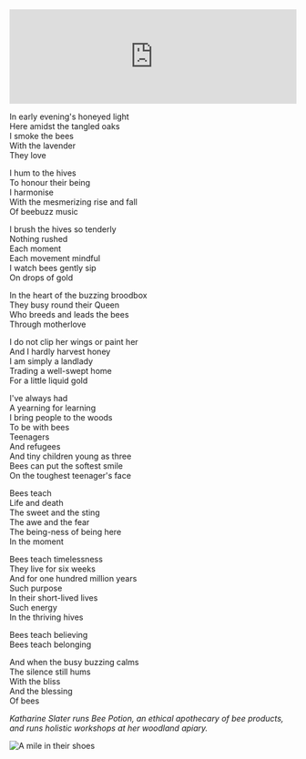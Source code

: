 <iframe width="100%" height="166" scrolling="no" frameborder="no" allow="autoplay" src="https://w.soundcloud.com/player/?url=https%3A//api.soundcloud.com/tracks/675593294&color=%23ff5500&auto_play=false&hide_related=true&show_comments=false&show_user=false&show_reposts=false&show_teaser=false"></iframe>

In early evening's honeyed light<br/>
Here amidst the tangled oaks<br/>
I smoke the bees<br/>
With the lavender<br/>
They love

I hum to the hives<br/>
To honour their being<br/>
I harmonise<br/>
With the mesmerizing rise and fall<br/>
Of beebuzz music

I brush the hives so tenderly<br/>
Nothing rushed<br/>
Each moment<br/>
Each movement mindful<br/>
I watch bees gently sip<br/>
On drops of gold

In the heart of the buzzing broodbox<br/>
They busy round their Queen<br/>
Who breeds and leads the bees<br/>
Through motherlove

I do not clip her wings or paint her<br/>
And I hardly harvest honey<br/>
I am simply a landlady<br/>
Trading a well-swept home<br/>
For a little liquid gold<br/>

I've always had<br/>
A yearning for learning<br/>
I bring people to the woods<br/>
To be with bees<br/>
Teenagers<br/>
And refugees<br/>
And tiny children young as three<br/>
Bees can put the softest smile<br/>
On the toughest teenager's face

Bees teach<br/>
Life and death<br/>
The sweet and the sting<br/>
The awe and the fear<br/>
The being-ness of being here<br/>
In the moment

Bees teach timelessness<br/>
They live for six weeks<br/>
And for one hundred million years<br/>
Such purpose<br/>
In their short-lived lives<br/>
Such energy<br/>
In the thriving hives

Bees teach believing<br/>
Bees teach belonging

And when the busy buzzing calms<br/>
The silence still hums<br/>
With the bliss<br/>
And the blessing<br/>
Of bees

*Katharine Slater runs Bee Potion, an ethical apothecary of bee products, and runs holistic workshops at her woodland apiary.*

<div class="text-center"><img src="/img/ordinary_extraordinary/8.the_bee_landlady.jpg" class="event-image" alt="A mile in their shoes" /></div>
